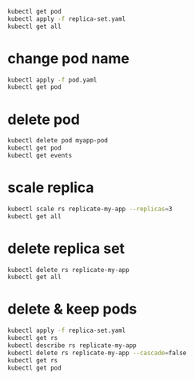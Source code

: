 ```sh
kubectl get pod
kubectl apply -f replica-set.yaml
kubectl get all
```
# change pod name
```sh
kubectl apply -f pod.yaml
kubectl get pod
```

# delete pod
```sh
kubectl delete pod myapp-pod
kubectl get pod
kubectl get events
```
# scale replica
```sh
kubectl scale rs replicate-my-app --replicas=3
kubectl get all
```
# delete replica set
```sh
kubectl delete rs replicate-my-app
kubectl get all
```
# delete & keep pods
```sh
kubectl apply -f replica-set.yaml
kubectl get rs
kubectl describe rs replicate-my-app
kubectl delete rs replicate-my-app --cascade=false
kubectl get rs
kubectl get pod
```
